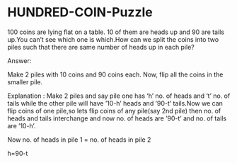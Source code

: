 # HUNDRED-COIN-Puzzle

100 coins are lying flat on a table. 10 of them are heads up and 90 are tails up.You can’t see which one is which.How can we split the coins into two piles such that there are same number of heads up in each pile?


Answer:

Make 2 piles with 10 coins and 90 coins each. Now, flip all the coins in the smaller pile. 

Explanation : Make 2 piles and say pile one has ‘h’ no. of heads and ‘t’ no. of tails while the other pile will have ’10-h’ heads and ’90-t’ tails.Now we can flip coins of one pile,so lets flip coins of any pile(say 2nd pile) then no. of heads and tails interchange and now no. of heads are ’90-t’ and no. of tails are ’10-h’.

Now no. of heads in pile 1 = no. of heads in pile 2

h=90-t
